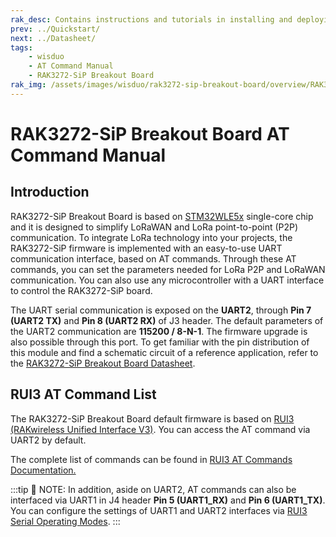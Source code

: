 ```yaml
---
rak_desc: Contains instructions and tutorials in installing and deploying your RAK3272-SiP Breakout Board. Instructions are written in a detailed and step-by-step manner for an easier experience in setting up your LoRaWAN Breakout Board.
prev: ../Quickstart/
next: ../Datasheet/
tags:
    - wisduo
    - AT Command Manual
    - RAK3272-SiP Breakout Board
rak_img: /assets/images/wisduo/rak3272-sip-breakout-board/overview/RAK3272-SiP-Breakout.png
---
```


# RAK3272-SiP Breakout Board AT Command Manual

## Introduction

RAK3272-SiP Breakout Board is based on [STM32WLE5x](https://www.st.com/en/microcontrollers-microprocessors/stm32wlex.html) single-core chip and it is designed to simplify LoRaWAN and LoRa point-to-point (P2P) communication. To integrate LoRa technology into your projects, the RAK3272-SiP firmware is implemented with an easy-to-use UART communication interface, based on AT commands. Through these AT commands, you can set the parameters needed for LoRa P2P and LoRaWAN communication. You can also use any microcontroller with a UART interface to control the RAK3272-SiP  board.

The UART serial communication is exposed on the **UART2**, through **Pin 7 (UART2 TX)** and **Pin 8 (UART2 RX)** of J3 header. The default parameters of the UART2 communication are **115200 / 8-N-1**. The firmware upgrade is also possible through this port. To get familiar with the pin distribution of this module and find a schematic circuit of a reference application, refer to the [RAK3272-SiP Breakout Board Datasheet](/Product-Categories/WisDuo/RAK3272-SiP-Breakout-Board/Datasheet/).

## RUI3 AT Command List

The RAK3272-SiP Breakout Board default firmware is based on [RUI3 (RAKwireless Unified Interface V3)](/RUI3/#overview). You can access the AT command via UART2 by default.

The complete list of commands can be found in [RUI3 AT Commands Documentation.](/RUI3/Serial-Operating-Modes/AT-Command-Manual/#content)


:::tip 📝 NOTE:
In addition, aside on UART2, AT commands can also be interfaced via UART1 in J4 header **Pin 5 (UART1_RX)** and **Pin 6 (UART1_TX)**. You can configure the settings of UART1 and UART2 interfaces via [RUI3 Serial Operating Modes](/RUI3/Serial-Operating-Modes/#rak-unified-interface-v3-rui3-serial-operating-modes).
:::